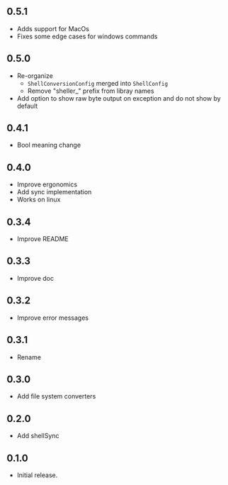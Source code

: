 ## 0.5.1
- Adds support for MacOs
- Fixes some edge cases for windows commands

## 0.5.0

- Re-organize
    - `ShellConversionConfig` merged into `ShellConfig`
    - Remove "sheller_" prefix from libray names
- Add option to show raw byte output on exception and do not show by default

## 0.4.1

- Bool meaning change

## 0.4.0

- Improve ergonomics
- Add sync implementation
- Works on linux

## 0.3.4

- Improve README

## 0.3.3

- Improve doc

## 0.3.2

- Improve error messages

## 0.3.1

- Rename

## 0.3.0

- Add file system converters

## 0.2.0

- Add shellSync

## 0.1.0

- Initial release.
